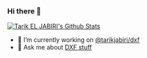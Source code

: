 ### Hi there 👋

[![Tarik EL JABIRI's Github Stats](https://github-readme-stats.vercel.app/api?username=tarikjabiri&show_icons=true&theme=highcontrast)](https://github.com/tarikjabiri)

- 🔭 I’m currently working on [@tarikjabiri/dxf](https://www.npmjs.com/package/@tarikjabiri/dxf)
- 💬 Ask me about [DXF stuff](https://help.autodesk.com/view/OARX/2023/ENU/?guid=GUID-235B22E0-A567-4CF6-92D3-38A2306D73F3)

<!--
**tarikjabiri/tarikjabiri** is a ✨ _special_ ✨ repository because its `README.md` (this file) appears on your GitHub profile.

Here are some ideas to get you started:

- 🔭 I’m currently working on ...
- 🌱 I’m currently learning ...
- 👯 I’m looking to collaborate on ...
- 🤔 I’m looking for help with ...
- 💬 Ask me about ...
- 📫 How to reach me: ...
- 😄 Pronouns: ...
- ⚡ Fun fact: ...
-->
